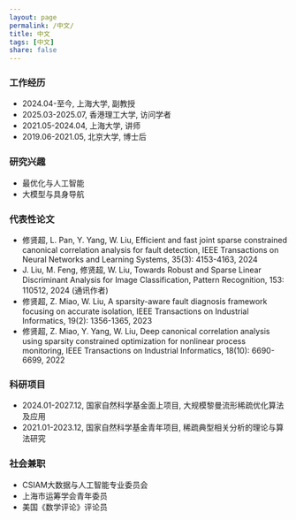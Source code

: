 ```yaml
---
layout: page
permalink: /中文/
title: 中文
tags: [中文]
share: false
---
```



### 工作经历
* 2024.04-至今, 上海大学, 副教授 <br>
* 2025.03-2025.07, 香港理工大学, 访问学者 <br>
* 2021.05-2024.04, 上海大学, 讲师 <br>
* 2019.06-2021.05, 北京大学, 博士后 <br>


### 研究兴趣
* 最优化与人工智能 <br>
* 大模型与具身导航 <br>


### 代表性论文
 * 修贤超, L. Pan, Y. Yang, W. Liu, Efficient and fast joint sparse constrained canonical correlation analysis for fault detection, IEEE Transactions on Neural Networks and Learning Systems, 35(3): 4153-4163, 2024 <br>
 * J. Liu, M. Feng, 修贤超, W. Liu, Towards Robust and Sparse Linear Discriminant Analysis for Image Classification, Pattern Recognition, 153: 110512, 2024 (通讯作者)<br>
 * 修贤超, Z. Miao, W. Liu, A sparsity-aware fault diagnosis framework focusing on accurate isolation, IEEE Transactions on Industrial Informatics, 19(2): 1356-1365, 2023 <br>
 * 修贤超, Z. Miao, Y. Yang, W. Liu, Deep canonical correlation analysis using sparsity constrained optimization for nonlinear process monitoring, IEEE Transactions on Industrial Informatics, 18(10): 6690-6699, 2022<br>



### 科研项目
* 2024.01-2027.12, 国家自然科学基金面上项目, 大规模黎曼流形稀疏优化算法及应用 <br>
* 2021.01-2023.12, 国家自然科学基金青年项目, 稀疏典型相关分析的理论与算法研究 <br>



### 社会兼职
* CSIAM大数据与人工智能专业委员会 <br>
* 上海市运筹学会青年委员 <br>
* 美国《数学评论》评论员 <br>
